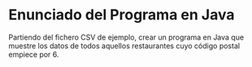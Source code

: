 # Enunciado del Programa en Java

Partiendo del fichero CSV de ejemplo, crear un programa en Java que muestre los datos de todos aquellos restaurantes cuyo código postal empiece por 6.